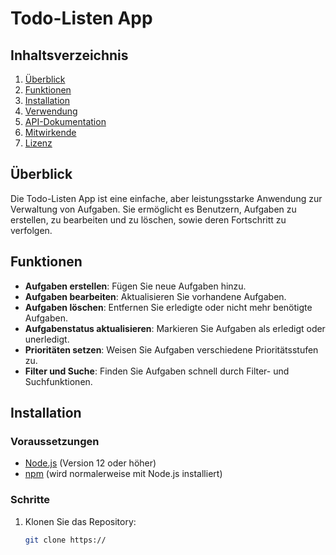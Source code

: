# Todo-Listen App

## Inhaltsverzeichnis

1. [Überblick](#überblick)
2. [Funktionen](#funktionen)
3. [Installation](#installation)
4. [Verwendung](#verwendung)
5. [API-Dokumentation](#api-dokumentation)
6. [Mitwirkende](#mitwirkende)
7. [Lizenz](#lizenz)

## Überblick

Die Todo-Listen App ist eine einfache, aber leistungsstarke Anwendung zur Verwaltung von Aufgaben. Sie ermöglicht es Benutzern, Aufgaben zu erstellen, zu bearbeiten und zu löschen, sowie deren Fortschritt zu verfolgen.

## Funktionen

- **Aufgaben erstellen**: Fügen Sie neue Aufgaben hinzu.
- **Aufgaben bearbeiten**: Aktualisieren Sie vorhandene Aufgaben.
- **Aufgaben löschen**: Entfernen Sie erledigte oder nicht mehr benötigte Aufgaben.
- **Aufgabenstatus aktualisieren**: Markieren Sie Aufgaben als erledigt oder unerledigt.
- **Prioritäten setzen**: Weisen Sie Aufgaben verschiedene Prioritätsstufen zu.
- **Filter und Suche**: Finden Sie Aufgaben schnell durch Filter- und Suchfunktionen.

## Installation

### Voraussetzungen

- [Node.js](https://nodejs.org/) (Version 12 oder höher)
- [npm](https://www.npmjs.com/) (wird normalerweise mit Node.js installiert)

### Schritte

1. Klonen Sie das Repository:
   ```bash
   git clone https://
